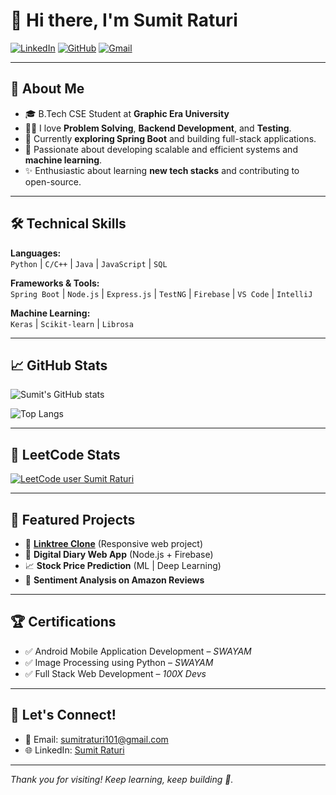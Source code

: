 # 👋 Hi there, I'm Sumit Raturi

[![LinkedIn](https://img.shields.io/badge/LinkedIn-blue?style=for-the-badge&logo=linkedin&logoColor=white)](https://www.linkedin.com/in/sumit-raturi-85a284250)
[![GitHub](https://img.shields.io/badge/GitHub-100000?style=for-the-badge&logo=github&logoColor=white)](https://github.com/samOhawk1)
[![Gmail](https://img.shields.io/badge/Email-D14836?style=for-the-badge&logo=gmail&logoColor=white)](mailto:sumitraturi101@gmail.com)

---

## 🚀 About Me
- 🎓 B.Tech CSE Student at **Graphic Era University**
- 👨‍💻 I love **Problem Solving**, **Backend Development**, and **Testing**.
- 🌱 Currently **exploring Spring Boot** and building full-stack applications.
- 🔭 Passionate about developing scalable and efficient systems and **machine learning**.
- ✨ Enthusiastic about learning **new tech stacks** and contributing to open-source.

---

## 🛠️ Technical Skills
**Languages:**  
`Python` | `C/C++` | `Java` | `JavaScript` | `SQL`

**Frameworks & Tools:**  
`Spring Boot` | `Node.js` | `Express.js` | `TestNG` | `Firebase` | `VS Code` | `IntelliJ`

**Machine Learning:**  
`Keras` | `Scikit-learn` | `Librosa`

---

## 📈 GitHub Stats
![Sumit's GitHub stats](https://github-readme-stats.vercel.app/api?username=samOhawk1&show_icons=true&theme=radical)

![Top Langs](https://github-readme-stats.vercel.app/api/top-langs/?username=samOhawk1&layout=compact&theme=radical)

---

## 🧠 LeetCode Stats
[![LeetCode user Sumit Raturi](https://leetcard.jacoblin.cool/sumitraturi?theme=dark&font=Roboto&ext=contest)](https://leetcode.com/sumitraturi/)

---

## 📂 Featured Projects
- 🔗 **[Linktree Clone](https://github.com/samOhawk1/linktree)** (Responsive web project)
- 📔 **Digital Diary Web App** (Node.js + Firebase)  
- 📈 **Stock Price Prediction** (ML | Deep Learning)  
- 🛒 **Sentiment Analysis on Amazon Reviews**

---

## 🏆 Certifications
- ✅ Android Mobile Application Development – *SWAYAM*
- ✅ Image Processing using Python – *SWAYAM*
- ✅ Full Stack Web Development – *100X Devs*

---

## 🤝 Let's Connect!
- 📧 Email: [sumitraturi101@gmail.com](mailto:sumitraturi101@gmail.com)
- 🌐 LinkedIn: [Sumit Raturi](https://www.linkedin.com/in/sumit-raturi-85a284250)

---

*Thank you for visiting! Keep learning, keep building 🚀.*

